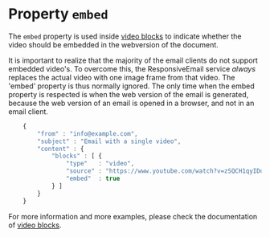 # Property `embed`

The `embed` property is used inside [video blocks](/copernica-docs:ResponsiveEmail/json/block-video)
to indicate whether the video should be embedded in the webversion of the document.

It is important to realize that the majority of the email clients do not
support embedded video's. To overcome this, the ResponsiveEmail service
_always_ replaces the actual video with one image frame from that 
video. The 'embed' property is thus normally ignored. The only time when the embed
property is respected is when the web version of the email is generated,
because the web version of an email is opened in a browser, and not in
an email client.


````javascript
    {
        "from" : "info@example.com",
        "subject" : "Email with a single video",
        "content" : {
            "blocks" : [ {
                "type"   : "video",
                "source" : "https://www.youtube.com/watch?v=zSQCH1qyIDo",
                "embed"  : true
            } ]
        }
    }
````


For more information and more examples, please check the documentation
of [video blocks](/copernica-docs:ResponsiveEmail/json/block-video).
